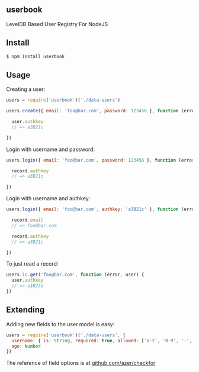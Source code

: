 ## userbook

LevelDB Based User Registry For NodeJS

## Install

```bash
$ npm install userbook
```

## Usage

Creating a user:

```js
users = require('userbook')('./data-users')

users.create({ email: 'foo@bar.com', password: 123456 }, function (error, user) {

  user.authkey
  // => a3B21c

})
```

Login with username and password:

```js
users.login({ email: 'foo@bar.com', password: 123456 }, function (error, record) {

  record.authkey
  // => a3B21c

})
```

Login with username and authkey:

```js
users.login({ email: 'foo@bar.com', authkey: 'a3B21c' }, function (error, record) {

  record.email
  // => foo@bar.com

  record.authkey
  // => a3B21c

})
```

To just read a record:

```js
users.io.get('foo@bar.com', function (error, user) {
  user.authkey
  // => a1B23d
})
```

## Extending

Adding new fields to the user model is easy:

```js
users = require('userbook')('./data-users', {
  username: { is: String, required: true, allowed: ['a-z', '0-9', '-', '_'], len: [1, 24] },
  age: Number
})
```

The reference of field options is at [github.com/azer/checkfor](http://github.com/azer/checkfor)
